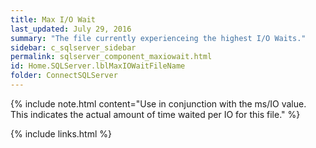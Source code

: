 ```yaml
---
title: ﻿Max I/O Wait
last_updated: July 29, 2016
summary: "The file currently experienceing the highest I/O Waits."
sidebar: c_sqlserver_sidebar
permalink: sqlserver_component_maxiowait.html
id: Home.SQLServer.lblMaxIOWaitFileName
folder: ConnectSQLServer
---
```




{% include note.html content="Use in conjunction with the ms/IO value. This indicates the actual amount of time waited per IO for this file." %}

{% include links.html %}
